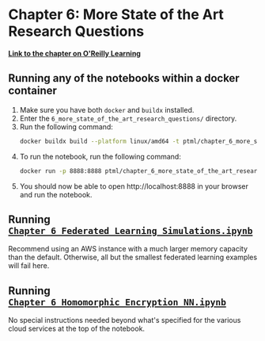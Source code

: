 # Chapter 6: More State of the Art Research Questions

[**Link to the chapter on O'Reilly Learning**](https://learning.oreilly.com/library/view/practical-transformers/9781098103001/ch06.html)

## Running any of the notebooks within a docker container

1. Make sure you have both `docker` and `buildx` installed.
2. Enter the `6_more_state_of_the_art_research_questions/` directory.
3. Run the following command: 
    ```bash
    docker buildx build --platform linux/amd64 -t ptml/chapter_6_more_state_of_the_art_research_questions:latest -f Dockerfile.dockerfile --load . --progress=plain
    ```
4. To run the notebook, run the following command: 
    ```bash
    docker run -p 8888:8888 ptml/chapter_6_more_state_of_the_art_research_questions:latest
    ```
5. You should now be able to open http://localhost:8888 in your browser and run the notebook.

## Running [`Chapter_6_Federated_Learning_Simulations.ipynb`](Chapter_6_Federated_Learning_Simulations.ipynb)

Recommend using an AWS instance with a much larger memory capacity than the default.
Otherwise, all but the smallest federated learning examples will fail here.

## Running [`Chapter_6_Homomorphic_Encryption_NN.ipynb`](Chapter_6_Homomorphic_Encryption_NN.ipynb)

No special instructions needed beyond what's specified for the various cloud services at the top of the notebook.

